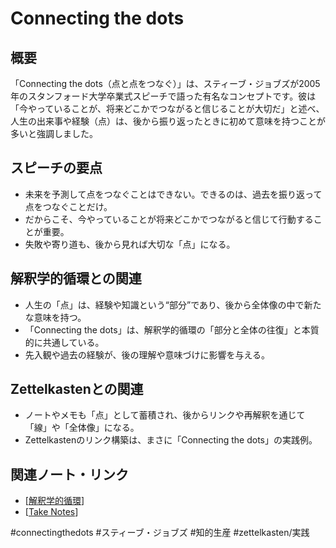 # Connecting the dots

## 概要

「Connecting the dots（点と点をつなぐ）」は、スティーブ・ジョブズが2005年のスタンフォード大学卒業式スピーチで語った有名なコンセプトです。彼は「今やっていることが、将来どこかでつながると信じることが大切だ」と述べ、人生の出来事や経験（点）は、後から振り返ったときに初めて意味を持つことが多いと強調しました。

## スピーチの要点

- 未来を予測して点をつなぐことはできない。できるのは、過去を振り返って点をつなぐことだけ。
- だからこそ、今やっていることが将来どこかでつながると信じて行動することが重要。
- 失敗や寄り道も、後から見れば大切な「点」になる。

## 解釈学的循環との関連

- 人生の「点」は、経験や知識という“部分”であり、後から全体像の中で新たな意味を持つ。
- 「Connecting the dots」は、解釈学的循環の「部分と全体の往復」と本質的に共通している。
- 先入観や過去の経験が、後の理解や意味づけに影響を与える。

## Zettelkastenとの関連

- ノートやメモも「点」として蓄積され、後からリンクや再解釈を通じて「線」や「全体像」になる。
- Zettelkastenのリンク構築は、まさに「Connecting the dots」の実践例。

## 関連ノート・リンク

- [[解釈学的循環]]
- [[Take Notes]]

#connectingthedots #スティーブ・ジョブズ #知的生産 #zettelkasten/実践

[//begin]: # "Autogenerated link references for markdown compatibility"
[解釈学的循環]: %E8%A7%A3%E9%87%88%E5%AD%A6%E7%9A%84%E5%BE%AA%E7%92%B0.md "解釈学的循環（Hermeneutic Circle）"
[Take Notes]: <Take Notes.md> "Take Notes"
[//end]: # "Autogenerated link references"

